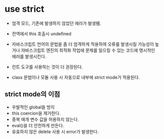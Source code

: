 # use strict

- 엄격 모드, 기존에 발생하지 않았던 에러가 발생됌.
- 전역에서 this 호출시 undefined

- 자바스크립트 언어의 문법을 좀 더 엄격하게 적용하여 오류를 발생시킬 가능성이 높거나 자바스크립트 엔진의 최적화 작업에 문제를 일으킬 수 있는 코드에 명시적인 에러를 발생시킨다.
- 린트 도구를 사용하는 것이 더 권장된다.

- class 문법이나 모듈 사용 시 자동으로 내부에 strict mode가 적용된다.

## strict mode의 이점

- 우발적인 global을 방지
- this coercion을 제거한다.
- 중복 매개 변수 값을 허용하지 않는다.
- eval()을 더 안전하게 만든다.
- 유효하지 않은 delete 사용 시 error가 발생한다.
